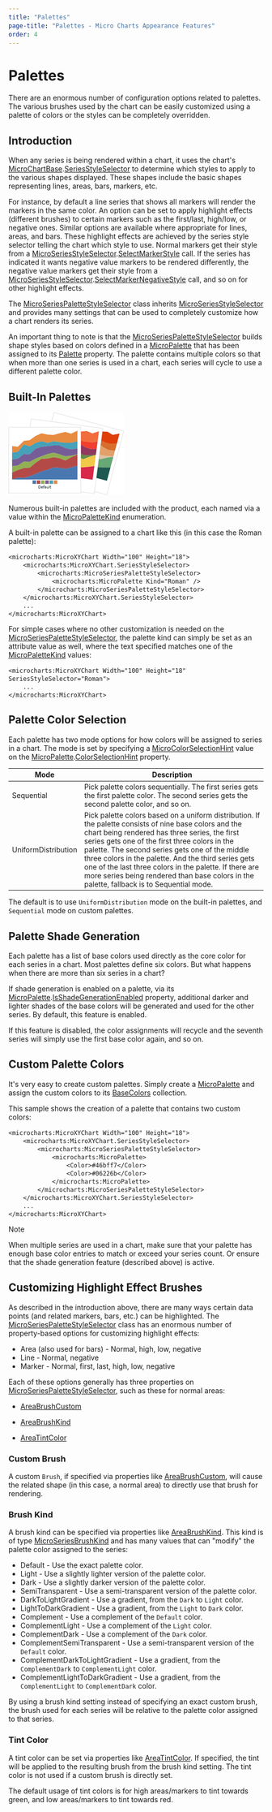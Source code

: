 ```yaml
---
title: "Palettes"
page-title: "Palettes - Micro Charts Appearance Features"
order: 4
---
```

# Palettes

There are an enormous number of configuration options related to palettes.  The various brushes used by the chart can be easily customized using a palette of colors or the styles can be completely overridden.

## Introduction

When any series is being rendered within a chart, it uses the chart's [MicroChartBase](xref:@ActiproUIRoot.Controls.MicroCharts.Primitives.MicroChartBase).[SeriesStyleSelector](xref:@ActiproUIRoot.Controls.MicroCharts.Primitives.MicroChartBase.SeriesStyleSelector) to determine which styles to apply to the various shapes displayed.  These shapes include the basic shapes representing lines, areas, bars, markers, etc.

For instance, by default a line series that shows all markers will render the markers in the same color.  An option can be set to apply highlight effects (different brushes) to certain markers such as the first/last, high/low, or negative ones.  Similar options are available where appropriate for lines, areas, and bars.  These highlight effects are achieved by the series style selector telling the chart which style to use.  Normal markers get their style from a [MicroSeriesStyleSelector](xref:@ActiproUIRoot.Controls.MicroCharts.MicroSeriesStyleSelector).[SelectMarkerStyle](xref:@ActiproUIRoot.Controls.MicroCharts.MicroSeriesStyleSelector.SelectMarkerStyle*) call.  If the series has indicated it wants negative value markers to be rendered differently, the negative value markers get their style from a [MicroSeriesStyleSelector](xref:@ActiproUIRoot.Controls.MicroCharts.MicroSeriesStyleSelector).[SelectMarkerNegativeStyle](xref:@ActiproUIRoot.Controls.MicroCharts.MicroSeriesStyleSelector.SelectMarkerNegativeStyle*) call, and so on for other highlight effects.

The [MicroSeriesPaletteStyleSelector](xref:@ActiproUIRoot.Controls.MicroCharts.Palettes.MicroSeriesPaletteStyleSelector) class inherits [MicroSeriesStyleSelector](xref:@ActiproUIRoot.Controls.MicroCharts.MicroSeriesStyleSelector) and provides many settings that can be used to completely customize how a chart renders its series.

An important thing to note is that the [MicroSeriesPaletteStyleSelector](xref:@ActiproUIRoot.Controls.MicroCharts.Palettes.MicroSeriesPaletteStyleSelector) builds shape styles based on colors defined in a [MicroPalette](xref:@ActiproUIRoot.Controls.MicroCharts.Palettes.MicroPalette) that has been assigned to its [Palette](xref:@ActiproUIRoot.Controls.MicroCharts.Palettes.MicroSeriesPaletteStyleSelector.Palette) property.  The palette contains multiple colors so that when more than one series is used in a chart, each series will cycle to use a different palette color.

## Built-In Palettes

![Screenshot](../images/built-in-palettes.png)

Numerous built-in palettes are included with the product, each named via a value within the [MicroPaletteKind](xref:@ActiproUIRoot.Controls.MicroCharts.Palettes.MicroPaletteKind) enumeration.

A built-in palette can be assigned to a chart like this (in this case the Roman palette):

```xaml
<microcharts:MicroXYChart Width="100" Height="18">
	<microcharts:MicroXYChart.SeriesStyleSelector>
		<microcharts:MicroSeriesPaletteStyleSelector>
			<microcharts:MicroPalette Kind="Roman" />
		</microcharts:MicroSeriesPaletteStyleSelector>
	</microcharts:MicroXYChart.SeriesStyleSelector>
	...
</microcharts:MicroXYChart>
```

For simple cases where no other customization is needed on the [MicroSeriesPaletteStyleSelector](xref:@ActiproUIRoot.Controls.MicroCharts.Palettes.MicroSeriesPaletteStyleSelector), the palette kind can simply be set as an attribute value as well, where the text specified matches one of the [MicroPaletteKind](xref:@ActiproUIRoot.Controls.MicroCharts.Palettes.MicroPaletteKind) values:

```xaml
<microcharts:MicroXYChart Width="100" Height="18" SeriesStyleSelector="Roman">
	...
</microcharts:MicroXYChart>
```

## Palette Color Selection

Each palette has two mode options for how colors will be assigned to series in a chart.  The mode is set by specifying a [MicroColorSelectionHint](xref:@ActiproUIRoot.Controls.MicroCharts.Palettes.MicroColorSelectionHint) value on the [MicroPalette](xref:@ActiproUIRoot.Controls.MicroCharts.Palettes.MicroPalette).[ColorSelectionHint](xref:@ActiproUIRoot.Controls.MicroCharts.Palettes.MicroPalette.ColorSelectionHint) property.

| Mode | Description |
|-----|-----|
| Sequential | Pick palette colors sequentially.  The first series gets the first palette color.  The second series gets the second palette color, and so on. |
| UniformDistribution | Pick palette colors based on a uniform distribution.  If the palette consists of nine base colors and the chart being rendered has three series, the first series gets one of the first three colors in the palette.  The second series gets one of the middle three colors in the palette.  And the third series gets one of the last three colors in the palette.  If there are more series being rendered than base colors in the palette, fallback is to Sequential mode. |

The default is to use `UniformDistribution` mode on the built-in palettes, and `Sequential` mode on custom palettes.

## Palette Shade Generation

Each palette has a list of base colors used directly as the core color for each series in a chart.  Most palettes define six colors.  But what happens when there are more than six series in a chart?

If shade generation is enabled on a palette, via its [MicroPalette](xref:@ActiproUIRoot.Controls.MicroCharts.Palettes.MicroPalette).[IsShadeGenerationEnabled](xref:@ActiproUIRoot.Controls.MicroCharts.Palettes.MicroPalette.IsShadeGenerationEnabled) property, additional darker and lighter shades of the base colors will be generated and used for the other series.  By default, this feature is enabled.

If this feature is disabled, the color assignments will recycle and the seventh series will simply use the first base color again, and so on.

## Custom Palette Colors

It's very easy to create custom palettes.  Simply create a [MicroPalette](xref:@ActiproUIRoot.Controls.MicroCharts.Palettes.MicroPalette) and assign the custom colors to its [BaseColors](xref:@ActiproUIRoot.Controls.MicroCharts.Palettes.MicroPalette.BaseColors) collection.

This sample shows the creation of a palette that contains two custom colors:

```xaml
<microcharts:MicroXYChart Width="100" Height="18">
	<microcharts:MicroXYChart.SeriesStyleSelector>
		<microcharts:MicroSeriesPaletteStyleSelector>
			<microcharts:MicroPalette>
				<Color>#46bff7</Color>
				<Color>#06226b</Color>
			</microcharts:MicroPalette>
		</microcharts:MicroSeriesPaletteStyleSelector>
	</microcharts:MicroXYChart.SeriesStyleSelector>
	...
</microcharts:MicroXYChart>
```

> [!NOTE]
> When multiple series are used in a chart, make sure that your palette has enough base color entries to match or exceed your series count.  Or ensure that the shade generation feature (described above) is active.

## Customizing Highlight Effect Brushes

As described in the introduction above, there are many ways certain data points (and related markers, bars, etc.) can be highlighted.  The [MicroSeriesPaletteStyleSelector](xref:@ActiproUIRoot.Controls.MicroCharts.Palettes.MicroSeriesPaletteStyleSelector) class has an enormous number of property-based options for customizing highlight effects:

- Area (also used for bars) - Normal, high, low, negative
- Line - Normal, negative
- Marker - Normal, first, last, high, low, negative

Each of these options generally has three properties on [MicroSeriesPaletteStyleSelector](xref:@ActiproUIRoot.Controls.MicroCharts.Palettes.MicroSeriesPaletteStyleSelector), such as these for normal areas:

- [AreaBrushCustom](xref:@ActiproUIRoot.Controls.MicroCharts.Palettes.MicroSeriesPaletteStyleSelector.AreaBrushCustom)

- [AreaBrushKind](xref:@ActiproUIRoot.Controls.MicroCharts.Palettes.MicroSeriesPaletteStyleSelector.AreaBrushKind)

- [AreaTintColor](xref:@ActiproUIRoot.Controls.MicroCharts.Palettes.MicroSeriesPaletteStyleSelector.AreaTintColor)

### Custom Brush

A custom `Brush`, if specified via properties like [AreaBrushCustom](xref:@ActiproUIRoot.Controls.MicroCharts.Palettes.MicroSeriesPaletteStyleSelector.AreaBrushCustom), will cause the related shape (in this case, a normal area) to directly use that brush for rendering.

### Brush Kind

A brush kind can be specified via properties like [AreaBrushKind](xref:@ActiproUIRoot.Controls.MicroCharts.Palettes.MicroSeriesPaletteStyleSelector.AreaBrushKind).  This kind is of type [MicroSeriesBrushKind](xref:@ActiproUIRoot.Controls.MicroCharts.Palettes.MicroSeriesBrushKind) and has many values that can "modify" the palette color assigned to the series:

- Default - Use the exact palette color.
- Light - Use a slightly lighter version of the palette color.
- Dark - Use a slightly darker version of the palette color.
- SemiTransparent - Use a semi-transparent version of the palette color.
- DarkToLightGradient - Use a gradient, from the `Dark` to `Light` color.
- LightToDarkGradient - Use a gradient, from the `Light` to `Dark` color.
- Complement - Use a complement of the `Default` color.
- ComplementLight - Use a complement of the `Light` color.
- ComplementDark - Use a complement of the `Dark` color.
- ComplementSemiTransparent - Use a semi-transparent version of the `Default` color.
- ComplementDarkToLightGradient - Use a gradient, from the `ComplementDark` to `ComplementLight` color.
- ComplementLightToDarkGradient - Use a gradient, from the `ComplementLight` to `ComplementDark` color.

By using a brush kind setting instead of specifying an exact custom brush, the brush used for each series will be relative to the palette color assigned to that series.

### Tint Color

A tint color can be set via properties like [AreaTintColor](xref:@ActiproUIRoot.Controls.MicroCharts.Palettes.MicroSeriesPaletteStyleSelector.AreaTintColor).  If specified, the tint will be applied to the resulting brush from the brush kind setting.  The tint color is not used if a custom brush is directly set.

The default usage of tint colors is for high areas/markers to tint towards green, and low areas/markers to tint towards red.
